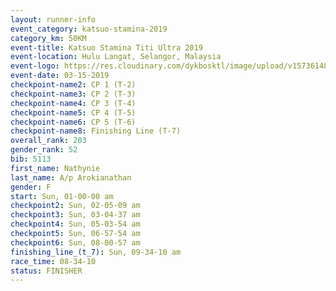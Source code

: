 ```yaml
---
layout: runner-info 
event_category: katsuo-stamina-2019 
category_km: 50KM 
event-title: Katsuo Stamina Titi Ultra 2019 
event-location: Hulu Langat, Selangor, Malaysia 
event-logo: https://res.cloudinary.com/dykbosktl/image/upload/v1573614825/Logo/Logo_p7ft6n.png
event-date: 03-15-2019 
checkpoint-name2: CP 1 (T-2) 
checkpoint-name3: CP 2 (T-3) 
checkpoint-name4: CP 3 (T-4) 
checkpoint-name5: CP 4 (T-5) 
checkpoint-name6: CP 5 (T-6) 
checkpoint-name8: Finishing Line (T-7) 
overall_rank: 203
gender_rank: 52
bib: 5113
first_name: Nathynie
last_name: A/p Arokianathan
gender: F
start: Sun, 01-00-00 am
checkpoint2: Sun, 02-05-09 am
checkpoint3: Sun, 03-04-37 am
checkpoint4: Sun, 05-03-54 am
checkpoint5: Sun, 06-57-54 am
checkpoint6: Sun, 08-00-57 am
finishing_line_(t_7): Sun, 09-34-10 am
race_time: 08-34-10
status: FINISHER
---
```

